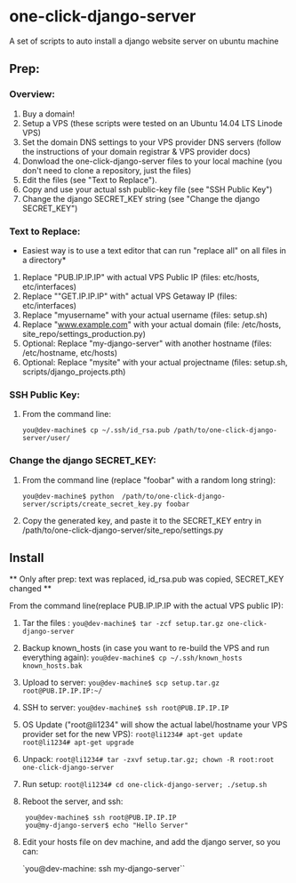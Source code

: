 # one-click-django-server
A set of scripts to auto install a django website server on ubuntu machine



## Prep:

### Overview:
1. Buy a domain!
2. Setup a VPS (these scripts were tested on an Ubuntu 14.04 LTS Linode VPS)
3. Set the domain DNS settings to your VPS provider DNS servers (follow the instructions of your domain registrar & VPS provider docs)
4. Donwload the one-click-django-server files to your local machine (you don't need to clone a repository, just the files)
5. Edit the files (see "Text to Replace"). 
6. Copy and use your actual ssh public-key file (see "SSH Public Key")
7. Change the django SECRET_KEY string (see "Change the django SECRET_KEY")


### Text to Replace:
* Easiest way is to use a text editor that can run "replace all" on all files in a directory*

1. Replace "PUB.IP.IP.IP" with actual VPS Public IP (files: etc/hosts, etc/interfaces)
2. Replace ""GET.IP.IP.IP" with" actual VPS Getaway IP (files: etc/interfaces)
3. Replace "myusername" with your actual username (files: setup.sh)
4. Replace "www.example.com" with your actual domain (file: /etc/hosts, site_repo/settings_production.py)
5. Optional: Replace "my-django-server" with another hostname (files: /etc/hostname, etc/hosts)
6. Optional: Replace "mysite" with your actual projectname (files: setup.sh, scripts/django_projects.pth)


### SSH Public Key:

1. From the command line:

    `you@dev-machine$ cp ~/.ssh/id_rsa.pub /path/to/one-click-django-server/user/`


### Change the django SECRET_KEY:

1. From the command line (replace "foobar" with a random long string):

    `you@dev-machine$ python  /path/to/one-click-django-server/scripts/create_secret_key.py foobar`
    
2. Copy the generated key, and paste it to the SECRET_KEY entry in /path/to/one-click-django-server/site_repo/settings.py
    


## Install
** Only after prep: text was replaced, id_rsa.pub was copied, SECRET_KEY changed **

From the command line(replace PUB.IP.IP.IP with the actual VPS public IP):

1. Tar the files :
    `you@dev-machine$ tar -zcf setup.tar.gz one-click-django-server`
    
2. Backup known_hosts (in case you want to re-build the VPS and run everything again):
    `you@dev-machine$ cp ~/.ssh/known_hosts known_hosts.bak`
    
3. Upload to server: 
    `you@dev-machine$ scp setup.tar.gz root@PUB.IP.IP.IP:~/`
    
4. SSH to server:
    `you@dev-machine$ ssh root@PUB.IP.IP.IP`

5. OS Update ("root@li1234" will show the actual label/hostname your VPS provider set for the new VPS):
    `root@li1234# apt-get update`
    `root@li1234# apt-get upgrade`
        
6. Unpack:
    `root@li1234# tar -zxvf setup.tar.gz; chown -R root:root one-click-django-server`
    
7. Run setup:
    `root@li1234# cd one-click-django-server; ./setup.sh`
    
8. Reboot the server, and ssh:
```
    you@dev-machine$ ssh root@PUB.IP.IP.IP
    you@my-django-server$ echo "Hello Server"
```

8. Edit your hosts file on dev machine, and add the django server, so you can:

    `you@dev-machine: ssh my-django-server``